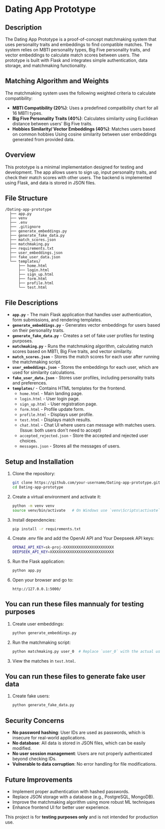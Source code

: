 # Dating App Prototype

## Description

The Dating App Prototype is a proof-of-concept matchmaking system that uses personality traits and embeddings to find compatible matches. The system relies on MBTI personality types, Big Five personality traits, and vector embeddings to calculate match scores between users. The prototype is built with Flask and integrates simple authentication, data storage, and matchmaking functionality.

## Matching Algorithm and Weights

The matchmaking system uses the following weighted criteria to calculate compatibility:

- **MBTI Compatibility (20%)**: Uses a predefined compatibility chart for all 16 MBTI types.
- **Big Five Personality Traits (40%)**: Calculates similarity using Euclidean distance between users' Big Five traits.
- **Hobbies Similarity/ Vector Embeddings (40%)**: Matches users based on common hobbies Using cosine similarity between user embeddings generated from provided data.

## Overview

This prototype is a minimal implementation designed for testing and development. The app allows users to sign up, input personality traits, and check their match scores with other users. The backend is implemented using Flask, and data is stored in JSON files.

## File Structure

```
/Dating-app-prototype
  ├── app.py
  ├── venv
  ├── .env
  ├── .gitignore
  ├── generate_embeddings.py
  ├── generate_fake_data.py
  ├── match_scores.json
  ├── matchmaking.py
  ├── requirements.txt
  ├── user_embeddings.json
  ├── fake_user_data.json
  └── templates/
      ├── home.html
      ├── login.html
      ├── sign_up.html
      ├── form.html
      ├── profile.html
      └── test.html
```

## File Descriptions

- **`app.py`** - The main Flask application that handles user authentication, form submissions, and rendering templates.
- **`generate_embeddings.py`** - Generates vector embeddings for users based on their personality traits.
- **`generate_fake_data.py`** - Creates a set of fake user profiles for testing purposes.
- **`matchmaking.py`** - Runs the matchmaking algorithm, calculating match scores based on MBTI, Big Five traits, and vector similarity.
- **`match_scores.json`** - Stores the match scores for each user after running the matchmaking script.
- **`user_embeddings.json`** - Stores the embeddings for each user, which are used for similarity calculations.
- **`fake_user_data.json`** - Stores user profiles, including personality traits and preferences.
- **`templates/`** - Contains HTML templates for the frontend.
  - `home.html` - Main landing page.
  - `login.html` - User login page.
  - `sign_up.html` - User registration page.
  - `form.html` - Profile update form.
  - `profile.html` - Displays user profile.
  - `test.html` - Displays match results.
  - `chat.html` - Chat UI where users can message with matches users. (Issue: both users don't need to accept)
  - `accepted_rejected.json` - Store the accepted and rejected user choices.
  - `messages.json` - Stores all the messages of users.

## Setup and Installation

1. Clone the repository:
   ```sh
   git clone https://github.com/your-username/Dating-app-prototype.git
   cd Dating-app-prototype
   ```
2. Create a virtual environment and activate it:
   ```sh
   python -m venv venv
   source venv/bin/activate   # On Windows use `venv\Scripts\activate`
   ```
3. Install dependencies:
   ```sh
   pip install -r requirements.txt
   ```
4. Create .env file and add the OpenAI API and Your Deepseek API keys:
   ```sh
   OPENAI_API_KEY=sk-proj-XXXXXXXXXXXXXXXXXXXXXXX
   DEEPSEEK_API_KEY=XXXXXXXXXXXXXXXXXXXXXXXXXXXXX
   ```
5. Run the Flask application:
   ```sh
   python app.py
   ```
6. Open your browser and go to:
   ```
   http://127.0.0.1:5000/
   ```

## You can run these files mannualy for testing purposes

1. Create user embeddings:
   ```sh
   python generate_embeddings.py
   ```
2. Run the matchmaking script:
   ```sh
   python matchmaking.py user_0  # Replace `user_0` with the actual user ID (eg- user_1 , user_6)
   ```
3. View the matches in `test.html`.

## You can run these files to generate fake user data

1. Create fake users:
   ```sh
   python generate_fake_data.py
   ```

## Security Concerns

- **No password hashing**: User IDs are used as passwords, which is insecure for real-world applications.
- **No database**: All data is stored in JSON files, which can be easily modified.
- **No user session management**: Users are not properly authenticated beyond checking IDs.
- **Vulnerable to data corruption**: No error handling for file modifications.

## Future Improvements

- Implement proper authentication with hashed passwords.
- Replace JSON storage with a database (e.g., PostgreSQL, MongoDB).
- Improve the matchmaking algorithm using more robust ML techniques
- Enhance frontend UI for better user experience.

This project is for **testing purposes only** and is not intended for production use.
